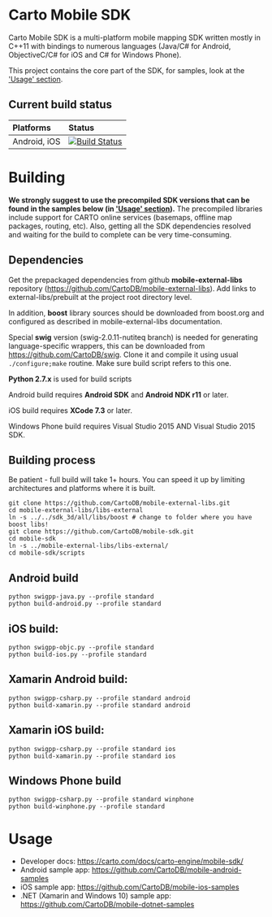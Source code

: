 # Carto Mobile SDK 

Carto Mobile SDK is a multi-platform mobile
mapping SDK written mostly in C++11 with bindings to numerous languages
(Java/C# for Android, ObjectiveC/C# for iOS and C# for Windows Phone).

This project contains the core part of the SDK, for samples, look at
the ['Usage' section](#usage).

## Current build status

| Platforms    | Status |
|:-------------|:-------|
| Android, iOS |  [![Build Status](https://travis-ci.org/CartoDB/mobile-sdk.svg?branch=master)](https://travis-ci.org/CartoDB/mobile-sdk)|

# Building

**We strongly suggest to use the precompiled SDK versions that can be found in
the samples below (in ['Usage' section](#usage)).** The precompiled libraries include 
support for CARTO online services (basemaps, offline map packages, routing, etc).
Also, getting all the SDK dependencies resolved and waiting for the build
to complete can be very time-consuming.

## Dependencies
Get the prepackaged dependencies from github **mobile-external-libs** repository (https://github.com/CartoDB/mobile-external-libs). Add links to external-libs/prebuilt at the project root directory level.

In addition, **boost** library sources should be downloaded from boost.org and configured as described in mobile-external-libs documentation.

Special **swig** version (swig-2.0.11-nutiteq branch) is needed for generating language-specific wrappers, this can be downloaded from https://github.com/CartoDB/swig. Clone it and compile it using usual `./configure;make` routine. Make sure build script refers to this one.

**Python 2.7.x** is used for build scripts

Android build requires **Android SDK** and **Android NDK r11** or later.

iOS build requires **XCode 7.3** or later.

Windows Phone build requires Visual Studio 2015 AND Visual Studio 2015 SDK.

## Building process

Be patient - full build will take 1+ hours. You can speed it up by limiting architectures and platforms where it is built.

```
git clone https://github.com/CartoDB/mobile-external-libs.git
cd mobile-external-libs/libs-external
ln -s ../../sdk_3d/all/libs/boost # change to folder where you have boost libs!
git clone https://github.com/CartoDB/mobile-sdk.git
cd mobile-sdk
ln -s ../mobile-external-libs/libs-external/
cd mobile-sdk/scripts
```

## Android build 
```
python swigpp-java.py --profile standard
python build-android.py --profile standard
```

## iOS build:
```
python swigpp-objc.py --profile standard
python build-ios.py --profile standard
```

## Xamarin Android build:
```
python swigpp-csharp.py --profile standard android
python build-xamarin.py --profile standard android
```

## Xamarin iOS build:
```
python swigpp-csharp.py --profile standard ios
python build-xamarin.py --profile standard ios
```

## Windows Phone build
```
python swigpp-csharp.py --profile standard winphone
python build-winphone.py --profile standard
```

# Usage

* Developer docs: https://carto.com/docs/carto-engine/mobile-sdk/
* Android sample app: https://github.com/CartoDB/mobile-android-samples
* iOS sample app: https://github.com/CartoDB/mobile-ios-samples
* .NET (Xamarin and Windows 10) sample app: https://github.com/CartoDB/mobile-dotnet-samples
